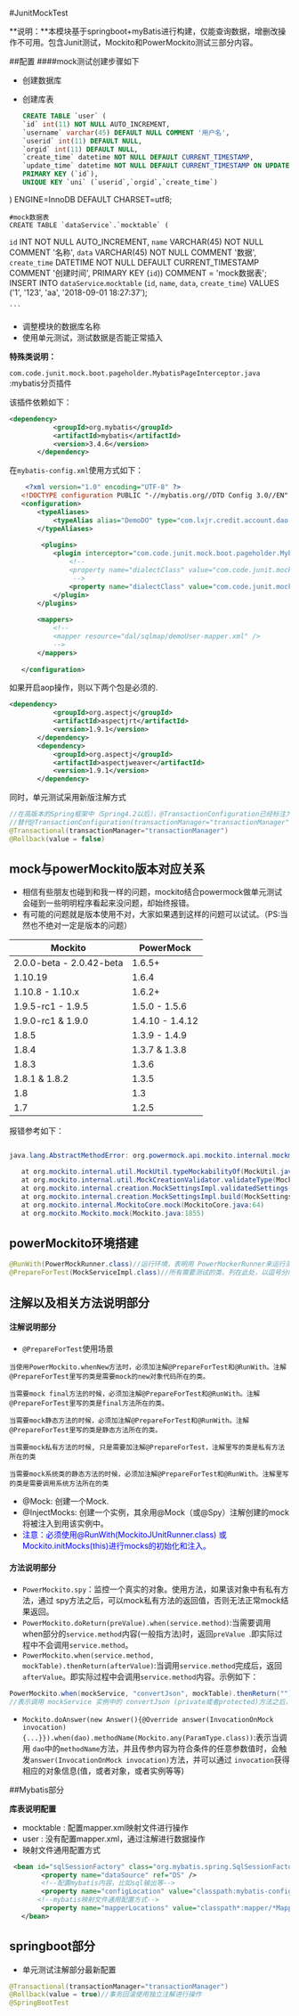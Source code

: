 #JunitMockTest

**说明：**本模块基于springboot+myBatis进行构建，仅能查询数据，增删改操作不可用。包含Junit测试，Mockito和PowerMockito测试三部分内容。

##配置
####mock测试创建步骤如下
* 创建数据库
* 创建库表

	```sql
	CREATE TABLE `user` (
  `id` int(11) NOT NULL AUTO_INCREMENT,
  `username` varchar(45) DEFAULT NULL COMMENT '用户名',
  `userid` int(11) DEFAULT NULL,
  `orgid` int(11) DEFAULT NULL,
  `create_time` datetime NOT NULL DEFAULT CURRENT_TIMESTAMP,
  `update_time` datetime NOT NULL DEFAULT CURRENT_TIMESTAMP ON UPDATE CURRENT_TIMESTAMP,
  PRIMARY KEY (`id`),
  UNIQUE KEY `uni` (`userid`,`orgid`,`create_time`)
) ENGINE=InnoDB  DEFAULT CHARSET=utf8;

	#mock数据表
	CREATE TABLE `dataService`.`mocktable` (
  `id` INT NOT NULL AUTO_INCREMENT,
  `name` VARCHAR(45) NOT NULL COMMENT '名称',
  `data` VARCHAR(45) NOT NULL COMMENT '数据',
  `create_time` DATETIME NOT NULL DEFAULT CURRENT_TIMESTAMP COMMENT '创建时间',
  PRIMARY KEY (`id`))
COMMENT = 'mock数据表';
INSERT INTO `dataService`.`mocktable` (`id`, `name`, `data`, `create_time`) VALUES ('1', '123', 'aa', '2018-09-01 18:27:37');

	
	```	
* 调整模块的数据库名称
* 使用单元测试，测试数据是否能正常插入


 **特殊类说明：**
 
 `com.code.junit.mock.boot.pageholder.MybatisPageInterceptor.java` :mybatis分页插件
 
 该插件依赖如下：
 
 ```xml
 <dependency>
            <groupId>org.mybatis</groupId>
            <artifactId>mybatis</artifactId>
            <version>3.4.6</version>
        </dependency>
 ```
 在`mybatis-config.xml`使用方式如下：
 
 ```xml
	 <?xml version="1.0" encoding="UTF-8" ?>
	<!DOCTYPE configuration PUBLIC "-//mybatis.org//DTD Config 3.0//EN" "http://mybatis.org/dtd/mybatis-3-config.dtd">
	<configuration>
		<typeAliases>
			<typeAlias alias="DemoDO" type="com.lxjr.credit.account.dao.data.DemoDO" />
		</typeAliases>
	
		 <plugins>
	        <plugin interceptor="com.code.junit.mock.boot.pageholder.MybatisPageInterceptor">
	            <!-- 
	            <property name="dialectClass" value="com.code.junit.mock.boot.pageholder.dialect.OracleDialect"/>
	             -->
	            <property name="dialectClass" value="com.code.junit.mock.boot.pageholder.dialect.MySQLDialect" />
	        </plugin>
	    </plugins>
		
		<mappers>
		    <!--  
			<mapper resource="dal/sqlmap/demoUser-mapper.xml" />
			-->
		</mappers>
		
	</configuration>
 ```
 
 如果开启aop操作，则以下两个包是必须的.
 
 ```xml
 <dependency>
            <groupId>org.aspectj</groupId>
            <artifactId>aspectjrt</artifactId>
            <version>1.9.1</version>
        </dependency>
        <dependency>
            <groupId>org.aspectj</groupId>
            <artifactId>aspectjweaver</artifactId>
            <version>1.9.1</version>
        </dependency>
 ```
 同时，单元测试采用新版注解方式
 
 ```java
 //在高版本的Spring框架中（Spring4.2以后），@TransactionConfiguration已经标注为过时的注解
 //替代@TransactionConfiguration(transactionManager="transactionManager", defaultRollback = false)
 @Transactional(transactionManager="transactionManager")
 @Rollback(value = false)
 
 ```
 
## mock与powerMockito版本对应关系
 
 * 相信有些朋友也碰到和我一样的问题，mockito结合powermock做单元测试会碰到一些明明程序看起来没问题，却始终报错。
 * 有可能的问题就是版本使用不对，大家如果遇到这样的问题可以试试。（PS:当然也不绝对一定是版本的问题）
 
 |Mockito                     | PowerMock|
 |---|---|
 |2.0.0-beta - 2.0.42-beta    |   1.6.5+   |
 |1.10.19                     |   1.6.4   |
 |1.10.8 - 1.10.x             |   1.6.2+   |
 |1.9.5-rc1 - 1.9.5           |   1.5.0 - 1.5.6   |
 |1.9.0-rc1 & 1.9.0           |   1.4.10 - 1.4.12   |
 |1.8.5                       |   1.3.9 - 1.4.9   |
 |1.8.4                       |   1.3.7 & 1.3.8   |
 |1.8.3                       |   1.3.6   |
 |1.8.1 & 1.8.2               |   1.3.5   |
 |1.8                         |   1.3   |
 |1.7                         |   1.2.5   |
 
 报错参考如下：
 
 ```java
 
 java.lang.AbstractMethodError: org.powermock.api.mockito.internal.mockmaker.PowerMockMaker.isTypeMockable(Ljava/lang/Class;)Lorg/mockito/plugins/MockMaker$TypeMockability;

	at org.mockito.internal.util.MockUtil.typeMockabilityOf(MockUtil.java:29)
	at org.mockito.internal.util.MockCreationValidator.validateType(MockCreationValidator.java:22)
	at org.mockito.internal.creation.MockSettingsImpl.validatedSettings(MockSettingsImpl.java:232)
	at org.mockito.internal.creation.MockSettingsImpl.build(MockSettingsImpl.java:226)
	at org.mockito.internal.MockitoCore.mock(MockitoCore.java:64)
	at org.mockito.Mockito.mock(Mockito.java:1855)
 ```

## powerMockito环境搭建

 ```java
 @RunWith(PowerMockRunner.class)//运行环境，表明用 PowerMockerRunner来运行测试用例，否则无法使用PowerMock 
 @PrepareForTest(MockServiceImpl.class)//所有需要测试的类，列在此处，以逗号分隔
 ```

## 注解以及相关方法说明部分

#### 注解说明部分

 * `@PrepareForTest`使用场景
  
  ```
  当使用PowerMockito.whenNew方法时，必须加注解@PrepareForTest和@RunWith。注解@PrepareForTest里写的类是需要mock的new对象代码所在的类。

  当需要mock final方法的时候，必须加注解@PrepareForTest和@RunWith。注解@PrepareForTest里写的类是final方法所在的类。 

  当需要mock静态方法的时候，必须加注解@PrepareForTest和@RunWith。注解@PrepareForTest里写的类是静态方法所在的类。

  当需要mock私有方法的时候, 只是需要加注解@PrepareForTest，注解里写的类是私有方法所在的类

 当需要mock系统类的静态方法的时候，必须加注解@PrepareForTest和@RunWith。注解里写的类是需要调用系统方法所在的类
  ```
   
 * @Mock: 创建一个Mock.
 * @InjectMocks: 创建一个实例，其余用@Mock（或@Spy）注解创建的mock将被注入到用该实例中。
 * <font color=blue>注意：必须使用@RunWith(MockitoJUnitRunner.class) 或 Mockito.initMocks(this)进行mocks的初始化和注入。</font>
 
#### 方法说明部分
* `PowerMockito.spy`：监控一个真实的对象。使用方法，如果该对象中有私有方法，通过 spy方法之后，可以mock私有方法的返回值，否则无法正常mock结果返回。
* `PowerMockito.doReturn(preValue).when(service.method)`:当需要调用when部分的`service.method`内容(一般指方法)时，返回`preValue `.即实际过程中不会调用`service.method`。
* `PowerMockito.when(service.method, mockTable).thenReturn(afterValue)`:当调用`service.method`完成后，返回`afterValue`。即实际过程中会调用`service.method`内容。示例如下：

 ```java
 PowerMockito.when(mockService, "convertJson", mockTable).thenReturn("");
 //表示调用 mockService 实例中的 convertJson (private或者protected)方法之后，返回空字符串。
 ```
* `Mockito.doAnswer(new Answer(){@Override answer(InvocationOnMock invocation){...}}).when(dao).methodName(Mockito.any(ParamType.class))`:表示当调用 `dao`中的`methodName`方法，并且传参内容为符合条件的任意参数值时，会触发`answer(InvocationOnMock invocation)`方法，并可以通过 `invocation`获得相应的对象信息(值，或者对象，或者实例等等)
 
##Mybatis部分

**库表说明配置**

* mocktable : 配置mapper.xml映射文件进行操作
* user : 没有配置mapper.xml，通过注解进行数据操作
* 映射文件通用配置方式

```xml
 <bean id="sqlSessionFactory" class="org.mybatis.spring.SqlSessionFactoryBean">
		<property name="dataSource" ref="DS" />
		<!--配置mybatis内容，比如sql输出等-->
		<property name="configLocation" value="classpath:mybatis-config.xml" />
	   <!--mybatis映射文件通用配置方式-->
		<property name="mapperLocations" value="classpath*:mapper/*Mapper.xml" />
   </bean>
```
 

## springboot部分
* 单元测试注解部分最新配置

 ```java
 @Transactional(transactionManager="transactionManager")
@Rollback(value = true)//事务回滚使用独立注解进行操作
@SpringBootTest
 ```
